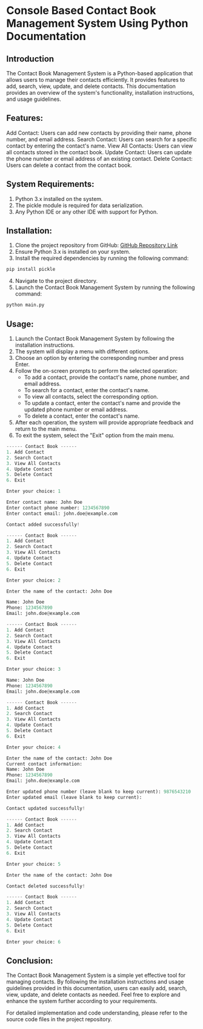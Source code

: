 # **Console Based Contact Book Management System Using Python Documentation**

## **Introduction**

The Contact Book Management System is a Python-based application that allows users to manage their contacts efficiently. It provides features to add, search, view, update, and delete contacts. This documentation provides an overview of the system's functionality, installation instructions, and usage guidelines.

## **Features:**
Add Contact: Users can add new contacts by providing their name, phone number, and email address.
Search Contact: Users can search for a specific contact by entering the contact's name.
View All Contacts: Users can view all contacts stored in the contact book.
Update Contact: Users can update the phone number or email address of an existing contact.
Delete Contact: Users can delete a contact from the contact book.

## **System Requirements:**

1. Python 3.x installed on the system.
2. The pickle module is required for data serialization.
3. Any Python IDE or any other IDE with support for Python.

## **Installation:**

1. Clone the project repository from GitHub: [GitHub Repository Link](https://www.google.com "Google's Homepage")
2. Ensure Python 3.x is installed on your system.
3. Install the required dependencies by running the following command:

```python
pip install pickle
```

4. Navigate to the project directory.
5. Launch the Contact Book Management System by running the following command:

```python
python main.py
```
## **Usage:**
1. Launch the Contact Book Management System by following the installation instructions.
2. The system will display a menu with different options.
3. Choose an option by entering the corresponding number and press Enter.
4. Follow the on-screen prompts to perform the selected operation:
   - To add a contact, provide the contact's name, phone number, and email address.
   - To search for a contact, enter the contact's name.
   - To view all contacts, select the corresponding option.
   - To update a contact, enter the contact's name and provide the updated phone number or email address.
   - To delete a contact, enter the contact's name.
5. After each operation, the system will provide appropriate feedback and return to the main menu.
6. To exit the system, select the "Exit" option from the main menu.

```python
------ Contact Book ------
1. Add Contact
2. Search Contact
3. View All Contacts
4. Update Contact
5. Delete Contact
6. Exit

Enter your choice: 1

Enter contact name: John Doe
Enter contact phone number: 1234567890
Enter contact email: john.doe@example.com

Contact added successfully!

------ Contact Book ------
1. Add Contact
2. Search Contact
3. View All Contacts
4. Update Contact
5. Delete Contact
6. Exit

Enter your choice: 2

Enter the name of the contact: John Doe

Name: John Doe
Phone: 1234567890
Email: john.doe@example.com

------ Contact Book ------
1. Add Contact
2. Search Contact
3. View All Contacts
4. Update Contact
5. Delete Contact
6. Exit

Enter your choice: 3

Name: John Doe
Phone: 1234567890
Email: john.doe@example.com

------ Contact Book ------
1. Add Contact
2. Search Contact
3. View All Contacts
4. Update Contact
5. Delete Contact
6. Exit

Enter your choice: 4

Enter the name of the contact: John Doe
Current contact information:
Name: John Doe
Phone: 1234567890
Email: john.doe@example.com

Enter updated phone number (leave blank to keep current): 9876543210
Enter updated email (leave blank to keep current):

Contact updated successfully!

------ Contact Book ------
1. Add Contact
2. Search Contact
3. View All Contacts
4. Update Contact
5. Delete Contact
6. Exit

Enter your choice: 5

Enter the name of the contact: John Doe

Contact deleted successfully!

------ Contact Book ------
1. Add Contact
2. Search Contact
3. View All Contacts
4. Update Contact
5. Delete Contact
6. Exit

Enter your choice: 6
```

## **Conclusion:**
The Contact Book Management System is a simple yet effective tool for managing contacts. By following the installation instructions and usage guidelines provided in this documentation, users can easily add, search, view, update, and delete contacts as needed. Feel free to explore and enhance the system further according to your requirements.

For detailed implementation and code understanding, please refer to the source code files in the project repository.
